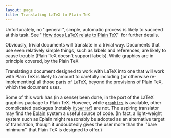 ```yaml
---
layout: page
title: Translating LaTeX to Plain TeX
---
```


Unfortunately, no ''general'', simple, automatic process is likely to
succeed at this task.  See 
''[How does LaTeX relate to Plain TeX](./FAQ-LaTeXandPlain.html)''
for further details.

Obviously, trivial documents will translate in a trivial way.
Documents that use even relatively simple things, such as labels and
references, are likely to cause trouble (Plain TeX doesn't support
labels).  While graphics are in principle covered, by the Plain TeX

Translating a document designed to work with LaTeX into one
that will work with Plain TeX is likely to amount to carefully
including (or otherwise re-implementing) all those parts of LaTeX,
beyond the provisions of Plain TeX, which the document uses.

Some of this work has (in a sense) been done, in the port of the
LaTeX graphics package to Plain TeX.  However, while
[`graphics`](http://ctan.org/pkg/graphics) is available, other complicated packages (notably
[`hyperref`](http://ctan.org/pkg/hyperref)) are not.  The aspiring translator may find the
[Eplain](./FAQ-eplain.html) system a useful source of code.  (In fact,
a light-weight system such as Eplain might reasonably be adopted as
an alternative target of translation, though it undoubtedly gives the
user more than the ''bare minimum'' that Plain TeX is designed to
offer.)

